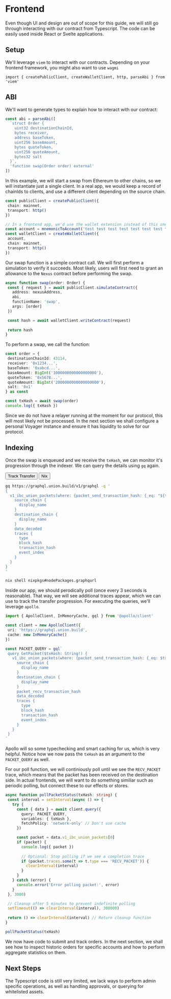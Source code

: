 # Frontend

Even though UI and design are out of scope for this guide, we will still go through interacting with our contract from Typescript. The code can be easily used inside React or Svelte applications.

## Setup

We'll leverage `viem` to interact with our contracts. Depending on your frontend framework, you might also want to use `wagmi`

```
import { createPublicClient, createWalletClient, http, parseAbi } from 'viem'
```

## ABI

We'll want to generate types to explain how to interact with our contract:

```typescript
const abi = parseAbi([
  `struct Order {
    uint32 destinationChainId,
    bytes receiver,
    address baseToken,
    uint256 baseAmount,
    bytes quoteToken,
    uint256 quoteAmount,
    bytes32 salt
  }`,
  'function swap(Order order) external'
])
```

In this example, we will start a swap from Ethereum to other chains, so we will instantiate just a single client. In a real app, we would keep a record of chainIds to clients, and use a different client depending on the source chain.

```typescript
const publicClient = createPublicClient({
 chain: mainnet,
 transport: http()
})

// In a frontend app, we'd use the wallet extension instead of this one.
const account = mnemonicToAccount('test test test test test test test test test test test junk')
const walletClient = createWalletClient({
 account,
 chain: mainnet,
 transport: http()
})
```

Our swap function is a simple contract call. We will first perform a simulation to verify it succeeds. Most likely, users will first need to grant an allowance to the `Nexus` contract before performing the swap.

```typescript
async function swap(order: Order) {
 const { request } = await publicClient.simulateContract({
   address: nexusAddress,
   abi,
   functionName: 'swap',
   args: [order]
 })

 const hash = await walletClient.writeContract(request)
 
 return hash
}
```

To perform a swap, we call the function:

```typescript
const order = {
 destinationChainId: 43114,
 receiver: '0x1234...',
 baseToken: '0xabcd...',
 baseAmount: BigInt('1000000000000000000'),
 quoteToken: '0x5678...',
 quoteAmount: BigInt('2000000000000000000'),
 salt: '0x1'
} as const

const txHash = await swap(order)
console.log({ txHash })
```

Since we do not have a relayer running at the moment for our protocol, this will most likely not be processed. In the next section we shall configure a personal Voyager instance and ensure it has liquidity to solve for our protocol.

## Indexing

Once the swap is enqueued and we receive the `txHash`, we can monitor it's progression through the indexer. We can query the details using `gq` again.

<div class="tab">
  <button class="tablinks" onclick="openTab(event, 'Command')">Track Transfer</button>
  <button class="tablinks" onclick="openTab(event, 'Nix')">Nix</button>
</div>

<div id="Command" class="tabcontent">

```bash
gq https://graphql.union.build/v1/graphql -q '
{
  v1_ibc_union_packets(where: {packet_send_transaction_hash: {_eq: "${txHash}"}}) {
    source_chain {
      display_name
    }
    destination_chain {
      display_name
    }
    data_decoded
    traces {
      type
      block_hash
      transaction_hash
      event_index
    }
  }
}
'
```

</div>

<div id="Nix" class="tabcontent">

```bash
nix shell nixpkgs#nodePackages.graphqurl
```

</div>

Inside our app, we should perodically poll (once every 3 seconds is reasonable). That way, we will see additional traces appear, which we can use to track the transfer progression. For executing the queries, we'll leverage `apollo`.

```typescript
import { ApolloClient, InMemoryCache, gql } from '@apollo/client'

const client = new ApolloClient({
 uri: 'https://graphql.union.build',
 cache: new InMemoryCache()
})

const PACKET_QUERY = gql`
 query GetPacket($txHash: String!) {
   v1_ibc_union_packets(where: {packet_send_transaction_hash: {_eq: $txHash}}) {
     source_chain {
       display_name
     }
     destination_chain {
       display_name
     }
     packet_recv_transaction_hash
     data_decoded
     traces {
       type
       block_hash
       transaction_hash
       event_index
     }
   }
 }
`
```

Apollo will so some typechecking and smart caching for us, which is very helpful. Notice how we now pass the `txHash` as an argument to the `PACKET_QUERY` as well.

For our poll function, we will continiously poll until we see the `RECV_PACKET` trace, which means that the packet has been received on the destination side. In actual frontends, we will want to do something similiar such as periodic polling, but connect these to our effects or stores.

```typescript
async function pollPacketStatus(txHash: string) {
 const interval = setInterval(async () => {
   try {
     const { data } = await client.query({
       query: PACKET_QUERY,
       variables: { txHash },
       fetchPolicy: 'network-only' // Don't use cache
     })

     const packet = data.v1_ibc_union_packets[0]
     if (packet) {
       console.log({ packet })
       
       // Optional: Stop polling if we see a completion trace
       if (packet.traces.some(t => t.type === 'RECV_PACKET')) {
         clearInterval(interval)
       }
     }
   } catch (error) {
     console.error('Error polling packet:', error)
   }
 }, 3000)

 // Cleanup after 5 minutes to prevent indefinite polling
 setTimeout(() => clearInterval(interval), 300000)
 
 return () => clearInterval(interval) // Return cleanup function
}

pollPacketStatus(txHash) 
```

We now have code to submit and track orders. In the next section, we shall see how to inspect historic orders for specific accounts and how to perform aggregate statistics on them.

## Next Steps

The Typescript code is still very limited, we lack ways to perform admin specific operations, as well as handling approvals, or querying for whitelisted assets.